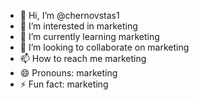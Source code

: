 - 👋 Hi, I’m @chernovstas1
- 👀 I’m interested in marketing
- 🌱 I’m currently learning marketing
- 💞️ I’m looking to collaborate on marketing
- 📫 How to reach me marketing
- 😄 Pronouns: marketing
- ⚡ Fun fact: marketing

<!---
chernovstas1/chernovstas1 is a ✨ special ✨ repository because its `README.md` (this file) appears on your GitHub profile.
You can click the Preview link to take a look at your changes.
--->
